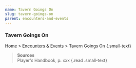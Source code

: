 ```yaml
---
name: Tavern Goings On
slug: tavern-goings-on
parent: encounters-and-events
---
```

### Tavern Goings On
[Home](dm-operations-center) > [Encounters & Events](encounters-and-events) > Tavern Goings On {.small-text}



> **Sources** <br/>
> Player's Handbook, p. xxx
{.read .small-text}